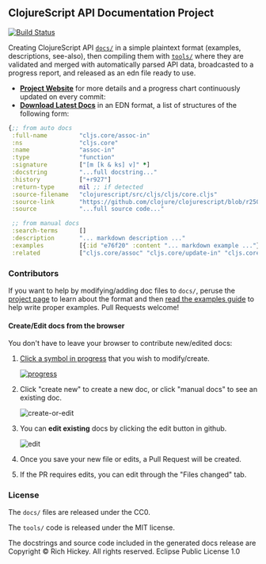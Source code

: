 ## ClojureScript API Documentation Project

[![Build Status](https://travis-ci.org/cljsinfo/api-docs.svg)](https://travis-ci.org/cljsinfo/api-docs)

Creating ClojureScript API [`docs/`](docs) in a simple plaintext format (examples, descriptions, see-also),
then compiling them with [`tools/`](tools) where they are validated and merged with automatically parsed API data, broadcasted to a progress report, and released as an edn file ready to use.

- __[Project Website](http://cljsinfo.github.io/api-docs/)__ for more details and a progress chart continuously updated on every commit:
- __[Download Latest Docs](https://github.com/cljsinfo/api-docs/releases/download/docs-release/cljsdocs-full.edn)__ in an EDN format, a list of structures of the following form:

```clj
{;; from auto docs
 :full-name         "cljs.core/assoc-in"
 :ns                "cljs.core"
 :name              "assoc-in"
 :type              "function"
 :signature         ["[m [k & ks] v]" *]
 :docstring         "...full docstring..."
 :history           ["+r927"]
 :return-type       nil ;; if detected
 :source-filename   "clojurescript/src/cljs/cljs/core.cljs"
 :source-link       "https://github.com/clojure/clojurescript/blob/r2505/src/cljs/cljs/core.cljs#L4018-L4025"
 :source            "...full source code..."

 ;; from manual docs
 :search-terms      []
 :description       "... markdown description ..."
 :examples          [{:id "e76f20" :content "... markdown example ..."} *]
 :related           ["cljs.core/assoc" "cljs.core/update-in" "cljs.core/get-in"]}
```

### Contributors

If you want to help by modifying/adding doc files to `docs/`, peruse the
[project page](http://cljsinfo.github.io/api-docs) to learn about the format
and then [read the examples guide](https://github.com/cljsinfo/api-docs/wiki/Examples-Guide)
to help write proper examples.  Pull Requests welcome!

#### Create/Edit docs from the browser

You don't have to leave your browser to contribute new/edited docs:

1. [Click a symbol in progress](http://cljsinfo.github.io/api-docs/#progress) that you wish to modify/create.

    [![progress](http://i.imgur.com/rhhPfkA.png)](http://cljsinfo.github.io/api-docs/#progress)

1. Click "create new" to create a new doc, or click "manual docs" to see an existing doc.

    ![create-or-edit](http://i.imgur.com/WRp8UCO.png)

1. You can __edit existing__ docs by clicking the edit button in github.

    ![edit](http://i.imgur.com/KbVEpiu.png)

1. Once you save your new file or edits, a Pull Request will be created.
1. If the PR requires edits, you can edit through the "Files changed" tab.

### License

The `docs/` files are released under the CC0.

The `tools/` code is released under the MIT license.

The docstrings and source code included in the generated docs release are
Copyright © Rich Hickey. All rights reserved. Eclipse Public License 1.0
